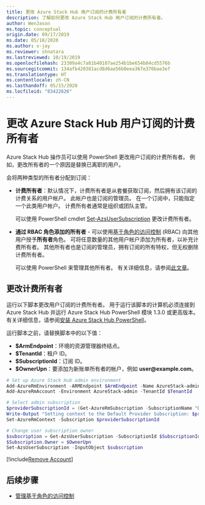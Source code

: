 ```yaml
---
title: 更改 Azure Stack Hub 用户订阅的计费所有者
description: 了解如何更改 Azure Stack Hub 用户订阅的计费所有者。
author: WenJason
ms.topic: conceptual
origin.date: 09/17/2019
ms.date: 05/18/2020
ms.author: v-jay
ms.reviewer: shnatara
ms.lastreviewed: 10/19/2019
ms.openlocfilehash: 23309a4c7a81b40107ae254b1be654b84cd5576b
ms.sourcegitcommit: 134afb420381acd8d6ae56b0eea367e376bae3ef
ms.translationtype: HT
ms.contentlocale: zh-CN
ms.lasthandoff: 05/15/2020
ms.locfileid: "83422626"
---
```

# <a name="change-the-billing-owner-for-an-azure-stack-hub-user-subscription"></a>更改 Azure Stack Hub 用户订阅的计费所有者

Azure Stack Hub 操作员可以使用 PowerShell 更改用户订阅的计费所有者。 例如，更改所有者的一个原因是替换已离职的用户。

会将两种类型的所有者分配到订阅： 

- **计费所有者**：默认情况下，计费所有者是从套餐获取订阅，然后拥有该订阅的计费关系的用户帐户。 此帐户也是订阅的管理员。 在一个订阅中，只能指定一个此类用户帐户。 计费所有者通常是组织或团队主管。

  可以使用 PowerShell cmdlet [Set-AzsUserSubscription](https://docs.microsoft.com/powershell/module/azs.subscriptions.admin/set-azsusersubscription) 更改计费所有者。  

- **通过 RBAC 角色添加的所有者** - 可以使用[基于角色的访问控制](azure-stack-manage-permissions.md) (RBAC) 向其他用户授予**所有者**角色。 可将任意数量的其他用户帐户添加为所有者，以补充计费所有者。 其他所有者也是订阅的管理员，拥有订阅的所有特权，但无权删除计费所有者。

  可以使用 PowerShell 来管理其他所有者。 有关详细信息，请参阅[此文章](/role-based-access-control/role-assignments-powershell)。

## <a name="change-the-billing-owner"></a>更改计费所有者

运行以下脚本更改用户订阅的计费所有者。 用于运行该脚本的计算机必须连接到 Azure Stack Hub 并运行 Azure Stack Hub PowerShell 模块 1.3.0 或更高版本。 有关详细信息，请参阅[安装 Azure Stack Hub PowerShell](azure-stack-powershell-install.md)。

运行脚本之前，请替换脚本中的以下值：

- **$ArmEndpoint**：环境的资源管理器终结点。
- **$TenantId**：租户 ID。
- **$SubscriptionId**：订阅 ID。
- **$OwnerUpn**：要添加为新账单所有者的帐户，例如 **user\@example.com**。

```powershell
# Set up Azure Stack Hub admin environment
Add-AzureRmEnvironment -ARMEndpoint $ArmEndpoint -Name AzureStack-admin
Add-AzureRmAccount -Environment AzureStack-admin -TenantId $TenantId

# Select admin subscription
$providerSubscriptionId = (Get-AzureRmSubscription -SubscriptionName "Default Provider Subscription").Id
Write-Output "Setting context to the Default Provider Subscription: $providerSubscriptionId"
Set-AzureRmContext -Subscription $providerSubscriptionId

# Change user subscription owner
$subscription = Get-AzsUserSubscription -SubscriptionId $SubscriptionId
$Subscription.Owner = $OwnerUpn
Set-AzsUserSubscription -InputObject $subscription
```

[!include[Remove Account](../includes/remove-account.md)]

## <a name="next-steps"></a>后续步骤

- [管理基于角色的访问控制](azure-stack-manage-permissions.md)
